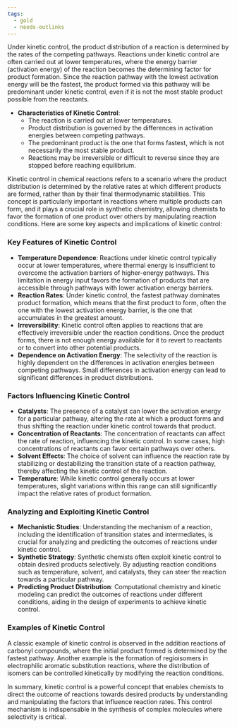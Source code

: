 ```yaml
---
tags:
  - gold
  - needs-outlinks
---
```



Under kinetic control, the product distribution of a reaction is determined by the rates of the competing pathways. Reactions under kinetic control are often carried out at lower temperatures, where the energy barrier (activation energy) of the reaction becomes the determining factor for product formation. Since the reaction pathway with the lowest activation energy will be the fastest, the product formed via this pathway will be predominant under kinetic control, even if it is not the most stable product possible from the reactants.

- **Characteristics of Kinetic Control**:
    - The reaction is carried out at lower temperatures.
    - Product distribution is governed by the differences in activation energies between competing pathways.
    - The predominant product is the one that forms fastest, which is not necessarily the most stable product.
    - Reactions may be irreversible or difficult to reverse since they are stopped before reaching equilibrium.

Kinetic control in chemical reactions refers to a scenario where the product distribution is determined by the relative rates at which different products are formed, rather than by their final thermodynamic stabilities. This concept is particularly important in reactions where multiple products can form, and it plays a crucial role in synthetic chemistry, allowing chemists to favor the formation of one product over others by manipulating reaction conditions. Here are some key aspects and implications of kinetic control:

### Key Features of Kinetic Control

- **Temperature Dependence**: Reactions under kinetic control typically occur at lower temperatures, where thermal energy is insufficient to overcome the activation barriers of higher-energy pathways. This limitation in energy input favors the formation of products that are accessible through pathways with lower activation energy barriers.
- **Reaction Rates**: Under kinetic control, the fastest pathway dominates product formation, which means that the first product to form, often the one with the lowest activation energy barrier, is the one that accumulates in the greatest amount.
- **Irreversibility**: Kinetic control often applies to reactions that are effectively irreversible under the reaction conditions. Once the product forms, there is not enough energy available for it to revert to reactants or to convert into other potential products.
- **Dependence on Activation Energy**: The selectivity of the reaction is highly dependent on the differences in activation energies between competing pathways. Small differences in activation energy can lead to significant differences in product distributions.

### Factors Influencing Kinetic Control

- **Catalysts**: The presence of a catalyst can lower the activation energy for a particular pathway, altering the rate at which a product forms and thus shifting the reaction under kinetic control towards that product.
- **Concentration of Reactants**: The concentration of reactants can affect the rate of reaction, influencing the kinetic control. In some cases, high concentrations of reactants can favor certain pathways over others.
- **Solvent Effects**: The choice of solvent can influence the reaction rate by stabilizing or destabilizing the transition state of a reaction pathway, thereby affecting the kinetic control of the reaction.
- **Temperature**: While kinetic control generally occurs at lower temperatures, slight variations within this range can still significantly impact the relative rates of product formation.

### Analyzing and Exploiting Kinetic Control

- **Mechanistic Studies**: Understanding the mechanism of a reaction, including the identification of transition states and intermediates, is crucial for analyzing and predicting the outcomes of reactions under kinetic control.
- **Synthetic Strategy**: Synthetic chemists often exploit kinetic control to obtain desired products selectively. By adjusting reaction conditions such as temperature, solvent, and catalysts, they can steer the reaction towards a particular pathway.
- **Predicting Product Distribution**: Computational chemistry and kinetic modeling can predict the outcomes of reactions under different conditions, aiding in the design of experiments to achieve kinetic control.

### Examples of Kinetic Control

A classic example of kinetic control is observed in the addition reactions of carbonyl compounds, where the initial product formed is determined by the fastest pathway. Another example is the formation of regioisomers in electrophilic aromatic substitution reactions, where the distribution of isomers can be controlled kinetically by modifying the reaction conditions.

In summary, kinetic control is a powerful concept that enables chemists to direct the outcome of reactions towards desired products by understanding and manipulating the factors that influence reaction rates. This control mechanism is indispensable in the synthesis of complex molecules where selectivity is critical.